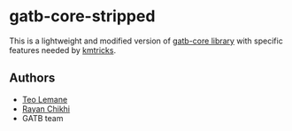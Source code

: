 # gatb-core-stripped

This is a lightweight and modified version of [gatb-core library](https://github.com/GATB/gatb-core) with specific features needed by [kmtricks](https://github.com/tlemane/kmtricks).

## Authors
- [Teo Lemane](https://github.com/tlemane)  
- [Rayan Chikhi](https://github.com/rchikhi)
- GATB team
